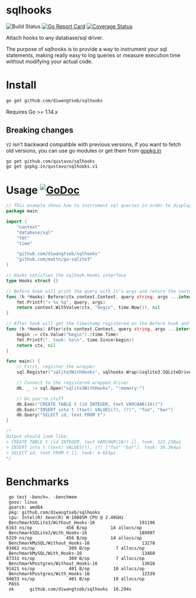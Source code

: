 # sqlhooks
![Build Status](https://github.com/qustavo/sqlhooks/actions/workflows/test.yml/badge.svg)
[![Go Report Card](https://goreportcard.com/badge/github.com/qustavo/sqlhooks)](https://goreportcard.com/report/github.com/qustavo/sqlhooks)
[![Coverage Status](https://coveralls.io/repos/github/qustavo/sqlhooks/badge.svg?branch=master)](https://coveralls.io/github/qustavo/sqlhooks?branch=master)

Attach hooks to any database/sql driver.

The purpose of sqlhooks is to provide a way to instrument your sql statements, making really easy to log queries or measure execution time without modifying your actual code.

# Install
```bash
go get github.com/diwangtseb/sqlhooks
```
Requires Go >= 1.14.x

## Breaking changes
`V2` isn't backward compatible with previous versions, if you want to fetch old versions, you can use go modules or get them from [gopkg.in](http://gopkg.in/)
```bash
go get github.com/qustavo/sqlhooks
go get gopkg.in/qustavo/sqlhooks.v1
```

# Usage [![GoDoc](https://godoc.org/github.com/qustavo/dotsql?status.svg)](https://godoc.org/github.com/qustavo/sqlhooks)

```go
// This example shows how to instrument sql queries in order to display the time that they consume
package main

import (
	"context"
	"database/sql"
	"fmt"
	"time"

	"github.com/diwangtseb/sqlhooks"
	"github.com/mattn/go-sqlite3"
)

// Hooks satisfies the sqlhook.Hooks interface
type Hooks struct {}

// Before hook will print the query with it's args and return the context with the timestamp
func (h *Hooks) Before(ctx context.Context, query string, args ...interface{}) (context.Context, error) {
	fmt.Printf("> %s %q", query, args)
	return context.WithValue(ctx, "begin", time.Now()), nil
}

// After hook will get the timestamp registered on the Before hook and print the elapsed time
func (h *Hooks) After(ctx context.Context, query string, args ...interface{}) (context.Context, error) {
	begin := ctx.Value("begin").(time.Time)
	fmt.Printf(". took: %s\n", time.Since(begin))
	return ctx, nil
}

func main() {
	// First, register the wrapper
	sql.Register("sqlite3WithHooks", sqlhooks.Wrap(&sqlite3.SQLiteDriver{}, &Hooks{}))

	// Connect to the registered wrapped driver
	db, _ := sql.Open("sqlite3WithHooks", ":memory:")

	// Do you're stuff
	db.Exec("CREATE TABLE t (id INTEGER, text VARCHAR(16))")
	db.Exec("INSERT into t (text) VALUES(?), (?)", "foo", "bar")
	db.Query("SELECT id, text FROM t")
}

/*
Output should look like:
> CREATE TABLE t (id INTEGER, text VARCHAR(16)) []. took: 121.238µs
> INSERT into t (text) VALUES(?), (?) ["foo" "bar"]. took: 36.364µs
> SELECT id, text FROM t []. took: 4.653µs
*/
```

# Benchmarks
```
 go test -bench=. -benchmem
 goos: linux
 goarch: amd64
 pkg: github.com/diwangtseb/sqlhooks
 cpu: Intel(R) Xeon(R) W-10885M CPU @ 2.40GHz
 BenchmarkSQLite3/Without_Hooks-16                 191196              6163 ns/op             456 B/op         14 allocs/op
 BenchmarkSQLite3/With_Hooks-16                    189997              6329 ns/op             456 B/op         14 allocs/op
 BenchmarkMySQL/Without_Hooks-16                    13278             83462 ns/op             309 B/op          7 allocs/op
 BenchmarkMySQL/With_Hooks-16                       13460             87331 ns/op             309 B/op          7 allocs/op
 BenchmarkPostgres/Without_Hooks-16                 13016             91421 ns/op             401 B/op         10 allocs/op
 BenchmarkPostgres/With_Hooks-16                    12339             94033 ns/op             401 B/op         10 allocs/op
 PASS
 ok      github.com/diwangtseb/sqlhooks  10.294s
```
